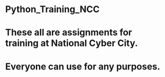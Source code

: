 # Python_Training_NCC

# These all are assignments for training at National Cyber City.
# Everyone can use for any purposes.
